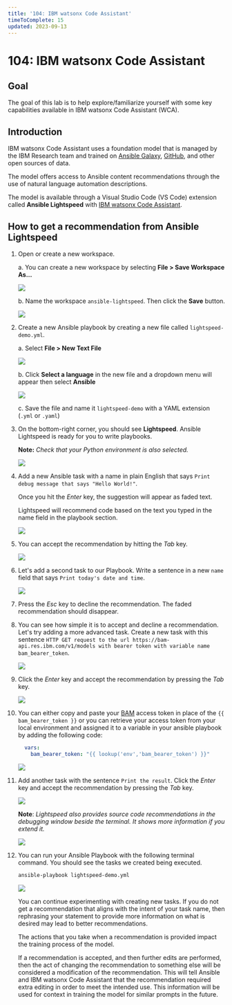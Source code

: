 ```yaml
---
title: '104: IBM watsonx Code Assistant'
timeToComplete: 15
updated: 2023-09-13
---
```


# 104: IBM watsonx Code Assistant

## Goal

The goal of this lab is to help explore/familiarize yourself with some key capabilities available in IBM watsonx Code Assistant (WCA).

## Introduction

IBM watsonx Code Assistant uses a foundation model that is managed by the IBM Research team and trained on [Ansible Galaxy](https://galaxy.ansible.com/), [GitHub](https://github.com/), and other open sources of data. 

The model offers access to Ansible content recommendations through the use of natural language automation descriptions. 

The model is available through a Visual Studio Code (VS Code) extension called **Ansible Lightspeed** with [IBM watsonx Code Assistant](https://www.ibm.com/products/watsonx-code-assistant).


## How to get a recommendation from Ansible Lightspeed

1. Open or create a new workspace. 

    a. You can create a new workspace by selecting **File > Save Workspace As...** 

    ![](./images/104/save-workspace.png)

    b. Name the workspace `ansible-lightspeed`. Then click the **Save** button.

    ![](./images/104/workspace-name.png)

2. Create a new Ansible playbook by creating a new file called `lightspeed-demo.yml`.

    a. Select **File > New Text File**

    ![](./images/104/new-text-file.png)

    b. Click **Select a language** in the new file and a dropdown menu will appear then select **Ansible** 

    ![](./images/104/select-ansible-language.png)

    c. Save the file and name it `lightspeed-demo` with a YAML extension (`.yml` or `.yaml`)

3.  On the bottom-right corner, you should see **Lightspeed**. Ansible Lightspeed is ready for you to write playbooks.

    **Note:** *Check that your Python environment is also selected.*

    ![](./images/104/lightspeed-status-bar.png)

4. Add a new Ansible task with a name in plain English that says `Print debug message that says "Hello World!"`.

    Once you hit the *Enter* key, the suggestion will appear as faded text. 
    
    Lightspeed will recommend code based on the text you typed in the name field in the playbook section.

    ![](./images/104/debug-message.png)

5. You can accept the recommendation by hitting the *Tab* key.

    ![](./images/104/tab-key.png)

6. Let's add a second task to our Playbook. Write a sentence in a new `name` field that says `Print today's date and time`.

    ![](./images/104/decline-recommendation.png)

7. Press the  *Esc* key to decline the recommendation. The faded recommendation should disappear.

8. You can see how simple it is to accept and decline a recommendation. Let's try adding a more advanced task. Create a new task with this sentence `HTTP GET request to the url https://bam-api.res.ibm.com/v1/models with bearer token with variable name bam_bearer_token`.


    ![](./images/104/http-request.png)

9. Click the *Enter* key and accept the recommendation by pressing the *Tab* key.

    ![](./images/104/accept-http-request.png)

10. You can either copy and paste your [BAM](https://bam.res.ibm.com/) access token in place of the `{{ bam_bearer_token }}` or you can retrieve your access token from your local environment and assigned it to a variable in your ansible playbook by adding the following code:

    ``` yml
      vars:
        bam_bearer_token: "{{ lookup('env','bam_bearer_token') }}"
    ```

    ![](./images/104/environment-variable.png)

11. Add another task with the sentence `Print the result`. Click the *Enter* key and accept the recommendation by pressing the *Tab* key.

    ![](./images/104/print-result.png)

    **Note**: *Lightspeed also provides source code recommendations in the debugging window beside the terminal. It shows more information if you extend it.*

    ![](./images/104/source-code-recommendations.png)

12. You can run your Ansible Playbook with the following terminal command. You should see the tasks we created being executed.

    ```bash
    ansible-playbook lightspeed-demo.yml
    ```

    ![](./images/104/run-playbook.png)


    You can continue experimenting with creating new tasks. If you do not get a recommendation that aligns with the intent of your task name, then rephrasing your statement to provide more information on what is desired may lead to better recommendations.

    The actions that you take when a recommendation is provided impact the training process of the model.

    If a recommendation is accepted, and then further edits are performed, then the act of changing the recommendation to something else will be considered a modification of the recommendation. This will tell Ansible and IBM watsonx Code Assistant that the recommendation required extra editing in order to meet the intended use. This information will be used for context in training the model for similar prompts in the future.








